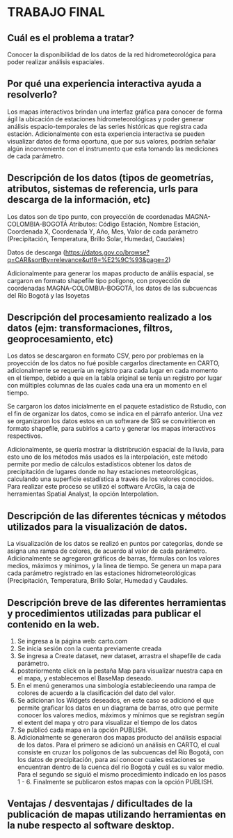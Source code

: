 # TRABAJO FINAL

## Cuál es el problema a tratar?

Conocer la disponibilidad de los datos de la red hidrometeorológica para poder realizar análisis espaciales.

## Por qué una experiencia interactiva ayuda a resolverlo?

Los mapas interactivos brindan una interfaz gráfica para conocer de forma ágil la ubicación de estaciones hidrometeorológicas y poder generar análisis espacio-temporales de las series históricas que registra cada estación. Adicionalmente con esta experiencia interactiva se pueden visualizar datos de forma oportuna, que por sus valores, podrían señalar algún inconveniente con el instrumento que esta tomando las mediciones de cada parámetro.

## Descripción de los datos (tipos de geometrías, atributos, sistemas de referencia, urls para descarga de la información, etc)

Los datos son de tipo punto, con proyección de coordenadas MAGNA-COLOMBIA-BOGOTÁ
Atributos: Código Estación, Nombre Estación, Coordenada X, Coordenada Y, Año, Mes, Valor de cada parámetro (Precipitación, Temperatura, Brillo Solar, Humedad, Caudales)

Datos de descarga (https://datos.gov.co/browse?q=CAR&sortBy=relevance&utf8=%E2%9C%93&page=2)

Adicionalmente para generar los mapas producto de análiis espacial, se cargaron en formato shapefile tipo polígono, con proyección de coordenadas MAGNA-COLOMBIA-BOGOTÁ, los datos de las subcuencas del Río Bogotá y las Isoyetas


## Descripción del procesamiento realizado a los datos (ejm: transformaciones, filtros, geoprocesamiento, etc)

Los datos se descargaron en formato CSV, pero por problemas en la proyección de los datos no fué posible cargarlos directamente en CARTO, adicionalmente se requería un registro para cada lugar en cada momento en el tiempo, debido a que en la tabla original se tenía un registro por lugar con múltiples columnas de las cuales cada una era un momento en el tiempo.

Se cargaron los datos inicialmente en el paquete estadístico de Rstudio, con el fin de organizar los datos, como se indica en el párrafo anterior. Una vez se organizaron los datos estos en un software de SIG se conviritieron en formato shapefile, para subirlos a carto y generar los mapas interactivos respectivos.

Adicionalmente, se quería mostrar la distribrución espacial de la lluvia, para esto uno de los métodos más usados es la interpolación, este método permite por medio de cálculos estadísticos obtener los datos de precipitación de lugares donde no hay estaciones meteorológicas, calculando una superficie estadística a través de los valores conocidos. Para realizar este proceso se utilizó el software ArcGis, la caja de herramientas Spatial Analyst, la opción Interpolation.

## Descripción de las diferentes técnicas y métodos utilizados para la visualización de datos.

La visualización de los datos se realizó en puntos por categorías, donde se asigna una rampa de colores, de acuerdo al valor de cada parámetro. 
Adicionalmente se agregaron gráficos de barras, fórmulas con los valores medios, máximos y mínimos, y la linea de tiempo.
Se genera un mapa para cada parámetro registrado en las estaciones hidrometeorológicas (Precipitación, Temperatura, Brillo Solar, Humedad y Caudales.

## Descripción breve de las diferentes herramientas y procedimientos utilizadas para publicar el contenido en la web.

1. Se ingresa a la página web: carto.com
2. Se inicia sesión con la cuenta previamente creada
3. Se ingresa a Create dataset, new dataset, arrastra el shapefile de cada parámetro.
4. posteriormente click en la pestaña Map para visualizar nuestra capa en el mapa, y establecemos el BaseMap deseado. 
5. En el menú generamos una simbología establecieendo una rampa de colores de acuerdo a la clasificación del dato del valor.
6. Se adicionan los Widgets deseados, en este caso se adicionó el que permite graficar los datos en un diagrama de barras, otro que permite conocer los valores medios, máximos y mínimos que se registran según el extent del mapa y otro para visualizar el tiempo de los datos
7. Se publicó cada mapa en la opción PUBLISH. 
8. Adicionalmente se generaron dos mapas producto del análisis espacial de los datos. Para el primero se adicionó un análisis en CARTO, el cual consiste en cruzar los polígonos de las subcuencas del Río Bogotá, con los datos de precipitación, para así conocer cuales estaciones se encuentran dentro de la cuenca del río Bogotá y cuál es su valor medio. Para el segundo se siguió el mismo procedimiento indicado en los pasos 1 - 6. Finalmente se publicaron estos mapas con la opción PUBLISH.

## Ventajas / desventajas / dificultades de la publicación de mapas utilizando herramientas en la nube respecto al software desktop.
